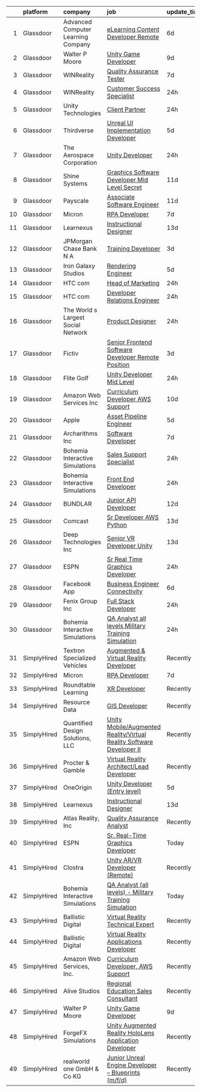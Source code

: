 

|    | platform    | company                            | job                                                                                                                                                                                                                                                                                                                                                                                                                                                                                                                                                                                                                                                                                                                                                                                                                                                                                                                                                                                                                                                                                                                                                                                                                                                                                                                                                                                                                                                                                                                                              | update_time   | location                |
|---:|:------------|:-----------------------------------|:-------------------------------------------------------------------------------------------------------------------------------------------------------------------------------------------------------------------------------------------------------------------------------------------------------------------------------------------------------------------------------------------------------------------------------------------------------------------------------------------------------------------------------------------------------------------------------------------------------------------------------------------------------------------------------------------------------------------------------------------------------------------------------------------------------------------------------------------------------------------------------------------------------------------------------------------------------------------------------------------------------------------------------------------------------------------------------------------------------------------------------------------------------------------------------------------------------------------------------------------------------------------------------------------------------------------------------------------------------------------------------------------------------------------------------------------------------------------------------------------------------------------------------------------------|:--------------|:------------------------|
|  1 | Glassdoor   | Advanced Computer Learning Company | [eLearning Content Developer  Remote  ](https://www.glassdoor.com/partner/jobListing.htm?pos=122&ao=1136043&s=58&guid=0000018215383cc2ba484b070d138171&src=GD_JOB_AD&t=SR&vt=w&ea=1&cs=1_0e5d3b5d&cb=1658213383773&jobListingId=1008000784696&jrtk=3-0-1g8ajgf8bkuhv801-1g8ajgf8rghre800-e77e1058c18c2e89-)                                                                                                                                                                                                                                                                                                                                                                                                                                                                                                                                                                                                                                                                                                                                                                                                                                                                                                                                                                                                                                                                                                                                                                                                                                      | 6d            | Remote                  |
|  2 | Glassdoor   | Walter P Moore                     | [Unity Game Developer](https://www.glassdoor.com/partner/jobListing.htm?pos=115&ao=1136043&s=58&guid=0000018215383cc2ba484b070d138171&src=GD_JOB_AD&t=SR&vt=w&cs=1_bceddcd0&cb=1658213383772&jobListingId=1007994178150&jrtk=3-0-1g8ajgf8bkuhv801-1g8ajgf8rghre800-a406b2601580dbc4-)                                                                                                                                                                                                                                                                                                                                                                                                                                                                                                                                                                                                                                                                                                                                                                                                                                                                                                                                                                                                                                                                                                                                                                                                                                                            | 9d            | Houston, TX             |
|  3 | Glassdoor   | WINReality                         | [Quality Assurance Tester](https://www.glassdoor.com/partner/jobListing.htm?pos=123&ao=1136043&s=58&guid=0000018215383cc2ba484b070d138171&src=GD_JOB_AD&t=SR&vt=w&ea=1&cs=1_479cad82&cb=1658213383777&jobListingId=1007998195522&jrtk=3-0-1g8ajgf8bkuhv801-1g8ajgf8rghre800-c6f18f325683035a-)                                                                                                                                                                                                                                                                                                                                                                                                                                                                                                                                                                                                                                                                                                                                                                                                                                                                                                                                                                                                                                                                                                                                                                                                                                                   | 7d            | Austin, TX              |
|  4 | Glassdoor   | WINReality                         | [Customer Success Specialist](https://www.glassdoor.com/partner/jobListing.htm?pos=121&ao=1136043&s=58&guid=0000018215383cc2ba484b070d138171&src=GD_JOB_AD&t=SR&vt=w&ea=1&cs=1_7e65337c&cb=1658213383773&jobListingId=1008012456004&jrtk=3-0-1g8ajgf8bkuhv801-1g8ajgf8rghre800-7a6a0bab4dd1f1f4-)                                                                                                                                                                                                                                                                                                                                                                                                                                                                                                                                                                                                                                                                                                                                                                                                                                                                                                                                                                                                                                                                                                                                                                                                                                                | 24h           | Austin, TX              |
|  5 | Glassdoor   | Unity Technologies                 | [Client Partner](https://www.glassdoor.com/partner/jobListing.htm?pos=120&ao=1136043&s=58&guid=0000018215383cc2ba484b070d138171&src=GD_JOB_AD&t=SR&vt=w&cs=1_33cc8536&cb=1658213383773&jobListingId=1008012584446&jrtk=3-0-1g8ajgf8bkuhv801-1g8ajgf8rghre800-95af4f754fea7388-)                                                                                                                                                                                                                                                                                                                                                                                                                                                                                                                                                                                                                                                                                                                                                                                                                                                                                                                                                                                                                                                                                                                                                                                                                                                                  | 24h           | Bellevue, WA            |
|  6 | Glassdoor   | Thirdverse                         | [Unreal UI Implementation Developer](https://www.glassdoor.com/partner/jobListing.htm?pos=112&ao=1136043&s=58&guid=0000018215383cc2ba484b070d138171&src=GD_JOB_AD&t=SR&vt=w&ea=1&cs=1_49c469b2&cb=1658213383772&jobListingId=1008003638061&jrtk=3-0-1g8ajgf8bkuhv801-1g8ajgf8rghre800-2670377ed1bb73d7-)                                                                                                                                                                                                                                                                                                                                                                                                                                                                                                                                                                                                                                                                                                                                                                                                                                                                                                                                                                                                                                                                                                                                                                                                                                         | 5d            | Remote                  |
|  7 | Glassdoor   | The Aerospace Corporation          | [Unity Developer](https://www.glassdoor.com/partner/jobListing.htm?pos=117&ao=1136043&s=58&guid=0000018215383cc2ba484b070d138171&src=GD_JOB_AD&t=SR&vt=w&cs=1_4ac24728&cb=1658213383773&jobListingId=1008012132764&jrtk=3-0-1g8ajgf8bkuhv801-1g8ajgf8rghre800-fef2804917813571-)                                                                                                                                                                                                                                                                                                                                                                                                                                                                                                                                                                                                                                                                                                                                                                                                                                                                                                                                                                                                                                                                                                                                                                                                                                                                 | 24h           | El Segundo, CA          |
|  8 | Glassdoor   | Shine Systems                      | [Graphics Software Developer  Mid Level   Secret ](https://www.glassdoor.com/partner/jobListing.htm?pos=130&ao=1136043&s=58&guid=0000018215383cc2ba484b070d138171&src=GD_JOB_AD&t=SR&vt=w&cs=1_c012431a&cb=1658213383778&jobListingId=1007991168901&jrtk=3-0-1g8ajgf8bkuhv801-1g8ajgf8rghre800-8b16fb561dcdfd87-)                                                                                                                                                                                                                                                                                                                                                                                                                                                                                                                                                                                                                                                                                                                                                                                                                                                                                                                                                                                                                                                                                                                                                                                                                                | 11d           | Bethesda, MD            |
|  9 | Glassdoor   | Payscale                           | [Associate Software Engineer](https://www.glassdoor.com/partner/jobListing.htm?pos=108&ao=1136043&s=58&guid=0000018215383cc2ba484b070d138171&src=GD_JOB_AD&t=SR&vt=w&ea=1&cs=1_18464947&cb=1658213383771&jobListingId=1007991675698&jrtk=3-0-1g8ajgf8bkuhv801-1g8ajgf8rghre800-cb7306dd54bbc728-)                                                                                                                                                                                                                                                                                                                                                                                                                                                                                                                                                                                                                                                                                                                                                                                                                                                                                                                                                                                                                                                                                                                                                                                                                                                | 11d           | Boston, MA              |
| 10 | Glassdoor   | Micron                             | [RPA Developer](https://www.glassdoor.com/partner/jobListing.htm?pos=116&ao=1136043&s=58&guid=0000018215383cc2ba484b070d138171&src=GD_JOB_AD&t=SR&vt=w&cs=1_4b43977c&cb=1658213383773&jobListingId=1007997267370&jrtk=3-0-1g8ajgf8bkuhv801-1g8ajgf8rghre800-6765c2beca78ad24-)                                                                                                                                                                                                                                                                                                                                                                                                                                                                                                                                                                                                                                                                                                                                                                                                                                                                                                                                                                                                                                                                                                                                                                                                                                                                   | 7d            | Boise, ID               |
| 11 | Glassdoor   | Learnexus                          | [Instructional Designer](https://www.glassdoor.com/partner/jobListing.htm?pos=111&ao=1136043&s=58&guid=0000018215383cc2ba484b070d138171&src=GD_JOB_AD&t=SR&vt=w&ea=1&cs=1_6743ae26&cb=1658213383772&jobListingId=1007984912206&jrtk=3-0-1g8ajgf8bkuhv801-1g8ajgf8rghre800-a177e89b1e402d65-)                                                                                                                                                                                                                                                                                                                                                                                                                                                                                                                                                                                                                                                                                                                                                                                                                                                                                                                                                                                                                                                                                                                                                                                                                                                     | 13d           | Remote                  |
| 12 | Glassdoor   | JPMorgan Chase Bank  N A           | [Training Developer](https://www.glassdoor.com/partner/jobListing.htm?pos=118&ao=1136043&s=58&guid=0000018215383cc2ba484b070d138171&src=GD_JOB_AD&t=SR&vt=w&cs=1_ba5010e5&cb=1658213383773&jobListingId=1008009183791&jrtk=3-0-1g8ajgf8bkuhv801-1g8ajgf8rghre800-39bc52c998eac583-)                                                                                                                                                                                                                                                                                                                                                                                                                                                                                                                                                                                                                                                                                                                                                                                                                                                                                                                                                                                                                                                                                                                                                                                                                                                              | 3d            | Chicago, IL             |
| 13 | Glassdoor   | Iron Galaxy Studios                | [Rendering Engineer](https://www.glassdoor.com/partner/jobListing.htm?pos=124&ao=1136043&s=58&guid=0000018215383cc2ba484b070d138171&src=GD_JOB_AD&t=SR&vt=w&ea=1&cs=1_965e34c5&cb=1658213383774&jobListingId=1008003525473&jrtk=3-0-1g8ajgf8bkuhv801-1g8ajgf8rghre800-ad25754be109279e-)                                                                                                                                                                                                                                                                                                                                                                                                                                                                                                                                                                                                                                                                                                                                                                                                                                                                                                                                                                                                                                                                                                                                                                                                                                                         | 5d            | Chicago, IL             |
| 14 | Glassdoor   | HTC com                            | [Head of Marketing](https://www.glassdoor.com/partner/jobListing.htm?pos=113&ao=1136043&s=58&guid=0000018215383cc2ba484b070d138171&src=GD_JOB_AD&t=SR&vt=w&ea=1&cs=1_93dcba2e&cb=1658213383772&jobListingId=1008011743437&jrtk=3-0-1g8ajgf8bkuhv801-1g8ajgf8rghre800-579af4813b686925-)                                                                                                                                                                                                                                                                                                                                                                                                                                                                                                                                                                                                                                                                                                                                                                                                                                                                                                                                                                                                                                                                                                                                                                                                                                                          | 24h           | Remote                  |
| 15 | Glassdoor   | HTC com                            | [Developer Relations Engineer](https://www.glassdoor.com/partner/jobListing.htm?pos=127&ao=1136043&s=58&guid=0000018215383cc2ba484b070d138171&src=GD_JOB_AD&t=SR&vt=w&ea=1&cs=1_87ce4856&cb=1658213383774&jobListingId=1008012660720&jrtk=3-0-1g8ajgf8bkuhv801-1g8ajgf8rghre800-03e5f2f11ba42997-)                                                                                                                                                                                                                                                                                                                                                                                                                                                                                                                                                                                                                                                                                                                                                                                                                                                                                                                                                                                                                                                                                                                                                                                                                                               | 24h           | Remote                  |
| 16 | Glassdoor   | The World s Largest Social Network | [Product Designer](https://www.glassdoor.com/partner/jobListing.htm?pos=106&ao=1110586&s=58&guid=0000018215383cc2ba484b070d138171&src=GD_JOB_AD&t=SR&vt=w&ea=1&cs=1_a0ebd23d&cb=1658213383771&jobListingId=1008012161686&cpc=26740BCDE5E48596&jrtk=3-0-1g8ajgf8bkuhv801-1g8ajgf8rghre800-abe11b5b0e5bc0e4--6NYlbfkN0DSgjPPcnEdvoK3uuxfISLALE6pB1FR7YSHOr_tSg5_QGIhoz_2VqUepdcKLBLI_zQfqeGEJ02t1LocNrjfUGasqFM1vpaLt7L25Mc0h5qOBvNBgQ4pvOAbDTlY6JmtDIN7HwRL7jeEWAyfD4qPLHdrcjKMeYBhR-ouiJLZ94-0Jy2BIz30wWAownzelHZ_F8fLbMKTVJJABrOuvv6wl577-MVx5r1gnfN0UP9uffOY35Wi875-pzUpYmb4m5LO-T3o4cWBgj1eFPH_mVMLoFzTKSGcEewWJfcM0jwRmcAJwIAuIutCS7MVj4qHQ8p8E7aaghCXvXFCK88GE3j9SQx49EjCiq9fhWrS_yHDf_uqBtMGOofWlRZX8jEoQRIMstN1tXvByr7r2ZtqHct1ZHx7bRmcN18lp5mYJaAxOKVOsP7SJ1G7gZUP_YKTi42oVPAS7Jk6uryTDpKZfYccOlNyOjOKFhKAZG4D6DSdPNTUt96IP6DkKYDF_NHDEFsJaOXU7vEJa1CRGoJnOG-5noM3r-_kFuNSWh1_KUEIEDHEp9izRzo9ErALiwI893Y4jaIjvjoNi-a6XepgHyePZOskeWOiqRF-8Vo%3D)                                                                                                                                                                                                                                                                                                                                                                                                                                                                                                                                                                                        | 24h           | New York, NY            |
| 17 | Glassdoor   | Fictiv                             | [Senior Frontend Software Developer  Remote Position ](https://www.glassdoor.com/partner/jobListing.htm?pos=125&ao=1136043&s=58&guid=0000018215383cc2ba484b070d138171&src=GD_JOB_AD&t=SR&vt=w&ea=1&cs=1_56c37e81&cb=1658213383774&jobListingId=1008009123640&jrtk=3-0-1g8ajgf8bkuhv801-1g8ajgf8rghre800-44a71d82595d5a63-)                                                                                                                                                                                                                                                                                                                                                                                                                                                                                                                                                                                                                                                                                                                                                                                                                                                                                                                                                                                                                                                                                                                                                                                                                       | 3d            | Chicago, IL             |
| 18 | Glassdoor   | Flite Golf                         | [Unity Developer   Mid Level](https://www.glassdoor.com/partner/jobListing.htm?pos=102&ao=1110586&s=58&guid=0000018215383cc2ba484b070d138171&src=GD_JOB_AD&t=SR&vt=w&ea=1&cs=1_1d9399a5&cb=1658213383771&jobListingId=1008012200941&cpc=E521981D00147CE2&jrtk=3-0-1g8ajgf8bkuhv801-1g8ajgf8rghre800-2ed91eb2bff1af8a--6NYlbfkN0D_KRozbKJx95I3LRYgbj09bqBDFeyQG4s8tCOB31p2DFF3XWjUbq1KyFIz2p5qTCcJE-tfDGeItgF3YqsHxqmWmv_fe83BmlIU0WgDu5uJxBbYiuDddGZhBDpUzgYV_vmtzXvB08EMIDWI2OXG29cWyCnCkApuGpnUrcgpkVhp-EePomp4q814zikpbXCgdd3DRqEcJ5ZnBfV4mk8hz6qb_eqh82dsGBbYeQkkm4F30WjSuXpKfABlqQWeE9sGMyBTOblGKn5Sya5Z8_NSpKFC_gYnL5aY9pFFKiuoNTDLnFrodoowJYk-osiXP_-tIp_PipyhKcQci1y6lyc4SGE96st1gA9vpyYWWCCZ3RWA6KcQoINXJdP2TIc5bUD_zhDjBvrH8ibqbmBlEY-IjdHqNW4yk5VDUOAS-dVfNDpxgMLsJN47z0p31g5W4-DiWQYeNLRlO4RQpHjlOK1z6wZihxKIrW-t60KEg3wF9PEXmb1sxjAAfEQWsRZOZVQ_d8dhuVKv3ud9-A%3D%3D)                                                                                                                                                                                                                                                                                                                                                                                                                                                                                                                                                                                                                                                               | 24h           | Dallas, TX              |
| 19 | Glassdoor   | Amazon Web Services  Inc           | [Curriculum Developer  AWS Support](https://www.glassdoor.com/partner/jobListing.htm?pos=126&ao=1136043&s=58&guid=0000018215383cc2ba484b070d138171&src=GD_JOB_AD&t=SR&vt=w&cs=1_e28559e5&cb=1658213383774&jobListingId=1007993476834&jrtk=3-0-1g8ajgf8bkuhv801-1g8ajgf8rghre800-0d052afa27f6d646-)                                                                                                                                                                                                                                                                                                                                                                                                                                                                                                                                                                                                                                                                                                                                                                                                                                                                                                                                                                                                                                                                                                                                                                                                                                               | 10d           | Remote                  |
| 20 | Glassdoor   | Apple                              | [Asset Pipeline Engineer](https://www.glassdoor.com/partner/jobListing.htm?pos=107&ao=1110586&s=58&guid=0000018215383cc2ba484b070d138171&src=GD_JOB_AD&t=SR&vt=w&cs=1_ce166aae&cb=1658213383771&jobListingId=1008004162533&cpc=3BA4CE39D5B5DEF5&jrtk=3-0-1g8ajgf8bkuhv801-1g8ajgf8rghre800-9798daa2e282cec1--6NYlbfkN0BvKrLyj5gPmtZO9T8euul8TCxuuKNOtzRJOomxnwSEodTz2Bc-sPZlbtkML8D-m4prOH3i67mH9X5k1VXnxBL_Mt19y1o4se6iputKxUUMekntSO6k-JQT0_GFQRfeb6R7JdLahkC5efiTC97RnJt-2q91NhJcb1TH8Fu02Sj-Y5uzYOBHboHJXUv3qNfP3P30x8JAwtxhYe5fn1dtHCpQpeGn6clLEt2rZYr3_zy_v5woudZ_rSaFr62Ksg8Jcl_eaX3JTJErrU8i240Z4GB5rYKh53ckv_yyxJdYznBxhrz7EagM61eN5HeHmyKqZraucN2NzDrQeiirSLFQtwSCUgi8heKiczMiBvGyn8FTm6nTB2wXBmNF7s_fbJ4cDekUHWB7NRrilaHjgRnmgN6_QucmN65u-TB7O1NNlpRiVv6IYdM_v2kYt24G4GzIaD1Tl_mXV5SiG36BbaBRYOPKshxSOhqEtn-dPuSgcYk6s33sPbAzBQFzS0rv4UdFvKUK1itIvct4TaN0MDC144ADcGySiOKnVJX2qzKH0TCl6LyKncAwBXcEzcxDQxkQvzo8jGivYoX8lfoLxWXgXIPXPQt12RYIgN7k-PR_pIpMpodQzbtIb48UDOOnPMC1QVgLEx6YVBXbP8ZBwhUMWI3iRYRJH5qJkSbq6Ul4CAKxLQvg-3aEar17loOWg4ALJdiUGI4o1e3Unk96VrcmcPlIRm5KDQ6ngADbC7rmktVAzSHnaaolLoU_clWNX8O4l8tisVSl2fSFeiG7IDdm5p9mVYf1DO1ESz2NxPwmzjt-FbVvtsINc5otJLX76EAtKQnAhnbSMhABjA6YeWKPSNFXbQjpO731o6RdTIFqI6VfNev_NYgW_SIcc1RkLraxZdR99NIydIMd5HV_nGsg53JQiCzLo-eg5u-mZnZo_LS21hhrCOdAoGJyX-pl7jviZxg%3D)                                                                                                                                                                                                                      | 5d            | Boulder, CO             |
| 21 | Glassdoor   | Archarithms Inc                    | [Software Developer](https://www.glassdoor.com/partner/jobListing.htm?pos=128&ao=1136043&s=58&guid=0000018215383cc2ba484b070d138171&src=GD_JOB_AD&t=SR&vt=w&ea=1&cs=1_8a6d6598&cb=1658213383777&jobListingId=1007998522034&jrtk=3-0-1g8ajgf8bkuhv801-1g8ajgf8rghre800-6895112341cd1ee5-)                                                                                                                                                                                                                                                                                                                                                                                                                                                                                                                                                                                                                                                                                                                                                                                                                                                                                                                                                                                                                                                                                                                                                                                                                                                         | 7d            | Huntsville, AL          |
| 22 | Glassdoor   | Bohemia Interactive Simulations    | [Sales Support Specialist](https://www.glassdoor.com/partner/jobListing.htm?pos=129&ao=1136043&s=58&guid=0000018215383cc2ba484b070d138171&src=GD_JOB_AD&t=SR&vt=w&ea=1&cs=1_0ad2df84&cb=1658213383778&jobListingId=1008012481738&jrtk=3-0-1g8ajgf8bkuhv801-1g8ajgf8rghre800-bee843464325fadd-)                                                                                                                                                                                                                                                                                                                                                                                                                                                                                                                                                                                                                                                                                                                                                                                                                                                                                                                                                                                                                                                                                                                                                                                                                                                   | 24h           | Orlando, FL             |
| 23 | Glassdoor   | Bohemia Interactive Simulations    | [Front End Developer](https://www.glassdoor.com/partner/jobListing.htm?pos=114&ao=1136043&s=58&guid=0000018215383cc2ba484b070d138171&src=GD_JOB_AD&t=SR&vt=w&ea=1&cs=1_c97bc2d9&cb=1658213383772&jobListingId=1008012481736&jrtk=3-0-1g8ajgf8bkuhv801-1g8ajgf8rghre800-106510f9c6855acd-)                                                                                                                                                                                                                                                                                                                                                                                                                                                                                                                                                                                                                                                                                                                                                                                                                                                                                                                                                                                                                                                                                                                                                                                                                                                        | 24h           | Pittsburgh, PA          |
| 24 | Glassdoor   | BUNDLAR                            | [Junior API Developer](https://www.glassdoor.com/partner/jobListing.htm?pos=110&ao=1136043&s=58&guid=0000018215383cc2ba484b070d138171&src=GD_JOB_AD&t=SR&vt=w&cs=1_35e38984&cb=1658213383772&jobListingId=1007986583910&jrtk=3-0-1g8ajgf8bkuhv801-1g8ajgf8rghre800-bfbacfb04bfee550-)                                                                                                                                                                                                                                                                                                                                                                                                                                                                                                                                                                                                                                                                                                                                                                                                                                                                                                                                                                                                                                                                                                                                                                                                                                                            | 12d           | Chicago, IL             |
| 25 | Glassdoor   | Comcast                            | [Sr Developer  AWS  Python ](https://www.glassdoor.com/partner/jobListing.htm?pos=104&ao=1110586&s=58&guid=0000018215383cc2ba484b070d138171&src=GD_JOB_AD&t=SR&vt=w&cs=1_57c6cea3&cb=1658213383771&jobListingId=1007985860227&cpc=9FE5D8D7282D4400&jrtk=3-0-1g8ajgf8bkuhv801-1g8ajgf8rghre800-bcae0c6d334d5011--6NYlbfkN0Cj-KmZPsf9w80C8b1WzNVrlanjD2SXJjxuCbUWHsXPZlTAgGmdtIUzoKTi6fK6WvY6sxk7xe5mlX1N1Sy-6km0CefS0Rvive94Kj_yXslyaygsDRgi1XdKBS3NCAfu-thGUSRN7xKc-UvE-8ePBP6HfAOj-aZFGbY09eQrBqGux4fXa_ZZ5VjxlfoDdcKAg4VGfG3pQN78YY1Z16Dbx_IzpSeIwAfIBugHaLjeA12W-7rqcH7_u1Pl1F0h2Si-g4LBMLWrc8u7DVCHtjqeYRxg0no2_68ia9vd6yZ1zx4QS-p7t1v0aa_FukyL-D4obZW6dPgAP2MZ-dID0seRbuXvCPZiYDg0EbS7nPUn3vsFz_48z4ILRyPoOxGMRomVirjPqroUzTGKp2Go0wrvqDTTfiMnD_74Z-dwNVCLuZEqqOaw5fLvZIbj2PBWXYoeZYFAAJl4SQnCM0xGvr8s6rPaBLpVRuzYo4_xygv1CvHm0oxXFKny6D2SSWj5UilJgYJ6wXvR8Hs8uQ5emJ4X3UrKvXlsc1xi4rEeEbMA2Jp3cbaKNEYgXdpqpTY_4xVXit-P7UHjvCJAXLAt2RajANKohRdxdAftXFUvVdH8Z6zfGtzSXEz6_1Q1vfFxFg_1Q8ctNenozhPuuEvaZdQdRCuBbLjWwCWuzJ76ezvxPiifAolrUu7ZF9PecrURo7nET4-66DitEjLLB4FAJl7mr3Yvj2UoKpM_lt-Hhss_Z8jK5Q1SLxEg38DoYuODi-6P3lsnNg7DViy3AFrN9tZm9__cF8Ky4_o7FdZZ02q-nGkiEFvQTnGI6fieWVTD9p5A2pbmwsCWQsrE7S2jVk0MgsE-CYc7vkbkINpvMwW8s-RmDoT9ZRkjJ5g-P7ju0rMH2hT_A99qR_8tXF-Rx1AudtwcTMns7N1BQOvBkgaCK09kx5kmS-WUlQkMuxpWxO5lnK6S4uIFSmqFlXDzdWQqHUhbh0Xjp5T7T1NLiGGGd21hB577lypefebngNKCRtf5QOkgUhXl8VVmDsQaN1hqKi4nUDIT15xmHNiepD2L6m4MmnPu8VP6XbalipdXgWAht55Fc8tbnmlqoas1BS7eqtyTT1f_Jqcki8cFhosOxhoyHx0KLjvNb40-1pz1qf6yk6dRQ4IomsekqpSH8vxS-t-9) | 13d           | Philadelphia, PA        |
| 26 | Glassdoor   | Deep Technologies Inc              | [Senior VR Developer  Unity ](https://www.glassdoor.com/partner/jobListing.htm?pos=103&ao=1110586&s=58&guid=0000018215383cc2ba484b070d138171&src=GD_JOB_AD&t=SR&vt=w&ea=1&cs=1_468733ee&cb=1658213383771&jobListingId=1007984915587&cpc=BAEB662971763A76&jrtk=3-0-1g8ajgf8bkuhv801-1g8ajgf8rghre800-53d2659523d2c6c4--6NYlbfkN0DfhRLDY5E7BVY3xhBTAobuSaZ3WR2SqAJ-w4NHeQGDZ4N7kqSqiwTqfZ_rggRmPMq0Gw3DaX67HJkQH-SIadOUZXQbERM4mSu_DyG5PyfUmIR0HOJ9UO89umVKprOg8JGvjRLUGuVwrXAStGLyPtsXW8VqIDeJhc8_fdegCKkQz1HvZVKevxkQtzds-RwF3LTwuFb_fXH-FzkgXvIFFyyN3TeO-JgkVusn_Bkx_11dXa8PdbcaeuLdC1-5ixCIl6vQYZO2Y0phZqH0Dy2umoYIy1jKEMKWe2FtbP3N5muHoEAKO7luhk_GH4vNWnk5ZEfLZr7Moegy3r-lT5PhGHgbIReTlPrZ85ZlMSTge0qlDgAH0-r8WvAyer_A3SgMxq-PGmJRM9ZGNmip5pVZ5mYRjqASXYSCvmcvn-VpUvcud5LFMuJLRYOolqqckCb7BMOW9--2T0dSYN7X1-zghwWF2DWmqGyws0LjL2D0MGnTc8r-kqMh4U7Ew3ZYuhJ9LCg%3D)                                                                                                                                                                                                                                                                                                                                                                                                                                                                                                                                                                                                                                                                             | 13d           | Remote                  |
| 27 | Glassdoor   | ESPN                               | [Sr  Real Time Graphics Developer](https://www.glassdoor.com/partner/jobListing.htm?pos=101&ao=1110586&s=58&guid=0000018215383cc2ba484b070d138171&src=GD_JOB_AD&t=SR&vt=w&cs=1_e6261aa3&cb=1658213383770&jobListingId=1008011554089&cpc=21001CD36CB5FE0E&jrtk=3-0-1g8ajgf8bkuhv801-1g8ajgf8rghre800-4b16efd0e9a7016d--6NYlbfkN0DAFTyt7pbDCC2JPO79CSdi1dIb81yjczP5qsKcZIxgiYm3-7g-689Ur9xqU8QiYHXDlDINHZprjRHNIRCyUKTrBrmkU6F2M9LTaPZ4fWR2OaUf10nv6iVyeF7gvKRYllIirJUTvmaqUxikNFvefBjxr8hjAl5SJeBwmB6oXzmk5GGTMCyKZ1eIaKYICMjhGBUYG0NHLFnuI-hTELvAjvJdMcMy63lwUc7kAhxP1gR16aIklW6Cgdc3oPoGxkH7Rm5HaD0GFJq7uwS_5DYvA9JxnIPZ77weSJUQDFE6EkKenGNtwRqQ7qjTOEG4o9WAVg8LaFEaYUAlLet84w1loycukvQZHXx_mK6LuPkJW6R-Ailasn9-bl8S1gXdw9YLj50q6iMNwkwBls24xDOVNh28M0NCATjlOYJVlmJQ-wykRPVBPaE2AUnAavR9F_RQ90UcG7bIybpl-x408b_MhYP5)                                                                                                                                                                                                                                                                                                                                                                                                                                                                                                                                                                                                                                                                                                                           | 24h           | Bristol, CT             |
| 28 | Glassdoor   | Facebook App                       | [Business Engineer  Connectivity](https://www.glassdoor.com/partner/jobListing.htm?pos=105&ao=1110586&s=58&guid=0000018215383cc2ba484b070d138171&src=GD_JOB_AD&t=SR&vt=w&cs=1_a4ba5f58&cb=1658213383771&jobListingId=1007999908857&cpc=280AB1FAEDD8D536&jrtk=3-0-1g8ajgf8bkuhv801-1g8ajgf8rghre800-6b26ac8def8c740b--6NYlbfkN0DYl4UJW4r1Vl7FEn6T9F-rD9lpC-0oMJVSiWjK_MGUd5ZxEn957iThda3zHpNlLYPHwAU3BvhL-hWzTRTDi_iheXH2nXXcPUgWMnWo9ODYngWfiMpVfMRIs8ct9J2_VWZE0BWC6vAoVP1LThiwFYaEZRrzggo3k3jBNNDWPE-5nte-ZoiU7TrZqMTsHFk0UxKYku7vRAIaTffY87ZMtbYRIiptIoWh0LN3zd9poXHULKOgX7-rBnGEEbfdGQWJynC5pyZeGm8Jmx6sKDTU5nofjojCrXXgUu11D8-0IxZFhLdObgyvXR5poYvk3gMjZZEFSgVnMIJ_zRgOW1teVablN_QhdkO8DcfWLwFcN4WB25GkKULkN2YJbzDkBn4yRTmaLzRG4Mq5HHSJEqzQAkQZKwfzdZgY7PD8BVd5kZMQE2j7L_AQC5gtyq3vSSspARfpKEr16i56ujE2RSiTKabEFYljODcja8jTTuAbwWZi9X743bUmJvIf67BrfCHopZ4Lrt1r8up62VipPxOZd0xUdpSm0KqsLJR1O0NQKWBEdGexH874mCWwakavuPvNQ6BmQNuxy0SIYNUTD5Lii5BAea1f0wqU_Vh8bRTKQF_IEC4-4oq9OBy0GzDpv7u8aVRuObceR1divTrfhDJd2aZkwV1g7DDc9qX1jW45qoNNSC6BLGIUfLMjgsPAdbdVEosHmzMCnI-VSOXsAwfJY-4v3tKYDViMdMFyO44loXGnHsSPngl6yS8Jl1sAeUCn_eQnWToHgW4XvvGVKiGcxm42dTkCz9KQwC1Gjf3wGCdEd3ft0t3lSMyyaNT2wu8fjCcuJSr8GYK2pR8NZUIo1ku7FiGCPzG7-05-8btU0V2y72zNYDsI-OsXl0iBS8tcXE8l5I5SmNMF4tNKjQs9O_-KL0KD0uLVsTqYR1o9v3m9MdCvrryI3pENbKe2psM15WUcTC7YSg-36LPTsMk94FRPLwjm2Y38O2unZt-5oXJpRy2DHllPbPm3FzxN5-40DUozOz-rI365dm2JybE9wVX1I6VvIiRwZ-E%3D)                                                                                                              | 6d            | Seattle, WA             |
| 29 | Glassdoor   | Fenix Group Inc                    | [Full Stack Developer](https://www.glassdoor.com/partner/jobListing.htm?pos=119&ao=1136043&s=58&guid=0000018215383cc2ba484b070d138171&src=GD_JOB_AD&t=SR&vt=w&cs=1_87038dcf&cb=1658213383773&jobListingId=1008012202345&jrtk=3-0-1g8ajgf8bkuhv801-1g8ajgf8rghre800-35cb01dc3ce8e299-)                                                                                                                                                                                                                                                                                                                                                                                                                                                                                                                                                                                                                                                                                                                                                                                                                                                                                                                                                                                                                                                                                                                                                                                                                                                            | 24h           | Herndon, VA             |
| 30 | Glassdoor   | Bohemia Interactive Simulations    | [QA Analyst  all levels    Military Training Simulation](https://www.glassdoor.com/partner/jobListing.htm?pos=109&ao=1136043&s=58&guid=0000018215383cc2ba484b070d138171&src=GD_JOB_AD&t=SR&vt=w&ea=1&cs=1_ff7280d7&cb=1658213383771&jobListingId=1008012481714&jrtk=3-0-1g8ajgf8bkuhv801-1g8ajgf8rghre800-135a70fac78ce44c-)                                                                                                                                                                                                                                                                                                                                                                                                                                                                                                                                                                                                                                                                                                                                                                                                                                                                                                                                                                                                                                                                                                                                                                                                                     | 24h           | Orlando, FL             |
| 31 | SimplyHired | Textron Specialized Vehicles       | [Augmented & Virtual Reality Developer](https://www.simplyhired.com/job/WarCGVOAlyofs08Gw0q0pAzYgJhuohbzr5-X3QZsyYsbjEkYULGVHg?q=virtual+reality+developer)                                                                                                                                                                                                                                                                                                                                                                                                                                                                                                                                                                                                                                                                                                                                                                                                                                                                                                                                                                                                                                                                                                                                                                                                                                                                                                                                                                                      | Recently      | Augusta, GA             |
| 32 | SimplyHired | Micron                             | [RPA Developer](https://www.simplyhired.com/job/ycWan2gYr0y19C-EE_vM0jalWc64TjEGGwsgeuRkP39rC_IFP-A57A?q=virtual+reality+developer)                                                                                                                                                                                                                                                                                                                                                                                                                                                                                                                                                                                                                                                                                                                                                                                                                                                                                                                                                                                                                                                                                                                                                                                                                                                                                                                                                                                                              | 7d            | Boise, ID               |
| 33 | SimplyHired | Roundtable Learning                | [XR Developer](https://www.simplyhired.com/job/wOQuZ9koRYUSm1hEeqD5cBAg2gv6ZaNx9lP6DooZsrvy6adzC62lYg?q=virtual+reality+developer)                                                                                                                                                                                                                                                                                                                                                                                                                                                                                                                                                                                                                                                                                                                                                                                                                                                                                                                                                                                                                                                                                                                                                                                                                                                                                                                                                                                                               | Recently      | Chagrin Falls, OH       |
| 34 | SimplyHired | Resource Data                      | [GIS Developer](https://www.simplyhired.com/job/eXXuhMZMZ4yMTgUzAOzQkne5Y_sICI7f7-JWYH96olJep409Sjs1KQ?q=virtual+reality+developer)                                                                                                                                                                                                                                                                                                                                                                                                                                                                                                                                                                                                                                                                                                                                                                                                                                                                                                                                                                                                                                                                                                                                                                                                                                                                                                                                                                                                              | Recently      | Anchorage, AK           |
| 35 | SimplyHired | Quantified Design Solutions, LLC   | [Unity Mobile/Augmented Reality/Virtual Reality Software Developer II](https://www.simplyhired.com/job/7t6CFdb7aB7ekjwk1cZ9W3pmTSQzOO8XZh2rrSTTgStITmTxrorfig?q=virtual+reality+developer)                                                                                                                                                                                                                                                                                                                                                                                                                                                                                                                                                                                                                                                                                                                                                                                                                                                                                                                                                                                                                                                                                                                                                                                                                                                                                                                                                       | Recently      | Remote                  |
| 36 | SimplyHired | Procter & Gamble                   | [Virtual Reality Architect/Lead Developer](https://www.simplyhired.com/job/ozw_teaUirzci8ByWJu9iJSHaYKMrV4oho_I6L3xx-RWfhmJLo4BAw?q=virtual+reality+developer)                                                                                                                                                                                                                                                                                                                                                                                                                                                                                                                                                                                                                                                                                                                                                                                                                                                                                                                                                                                                                                                                                                                                                                                                                                                                                                                                                                                   | Recently      | Cincinnati, OH          |
| 37 | SimplyHired | OneOrigin                          | [Unity Developer (Entry level)](https://www.simplyhired.com/job/S1fkfTVwLBIkaZMoNyltL8mr5PGAyoMnX67GlXliptvZdvJaLVYHHg?q=virtual+reality+developer)                                                                                                                                                                                                                                                                                                                                                                                                                                                                                                                                                                                                                                                                                                                                                                                                                                                                                                                                                                                                                                                                                                                                                                                                                                                                                                                                                                                              | 5d            | Norwalk, CT             |
| 38 | SimplyHired | Learnexus                          | [Instructional Designer](https://www.simplyhired.com/job/gUDVwDBfPJqH2dUukpkpdQ_fFOZ3XNgSzoEAmZiKjtJlDDcU7I-pag?q=virtual+reality+developer)                                                                                                                                                                                                                                                                                                                                                                                                                                                                                                                                                                                                                                                                                                                                                                                                                                                                                                                                                                                                                                                                                                                                                                                                                                                                                                                                                                                                     | 13d           | Remote                  |
| 39 | SimplyHired | Atlas Reality, Inc                 | [Quality Assurance Analyst](https://www.simplyhired.com/job/JY-Al2uTZa8z6-49slOSVJswDi7iHD8lE8Tv2cXcXrsDaUgOQR4_UQ?q=virtual+reality+developer)                                                                                                                                                                                                                                                                                                                                                                                                                                                                                                                                                                                                                                                                                                                                                                                                                                                                                                                                                                                                                                                                                                                                                                                                                                                                                                                                                                                                  | Recently      | Remote                  |
| 40 | SimplyHired | ESPN                               | [Sr. Real-Time Graphics Developer](https://www.simplyhired.com/job/nxc4QefvxIKM40o_HaAFLowSreGzeyW5czawuWh9xJixYc6aPEbKZQ?q=virtual+reality+developer)                                                                                                                                                                                                                                                                                                                                                                                                                                                                                                                                                                                                                                                                                                                                                                                                                                                                                                                                                                                                                                                                                                                                                                                                                                                                                                                                                                                           | Today         | Bristol, CT             |
| 41 | SimplyHired | Clostra                            | [Unity AR/VR Developer (Remote)](https://www.simplyhired.com/job/Z1VKUCQBOT3Ts7GmKbQNA3IybBKS6Sth5WXSkNoNgd8tAb_Jg26Wpg?q=virtual+reality+developer)                                                                                                                                                                                                                                                                                                                                                                                                                                                                                                                                                                                                                                                                                                                                                                                                                                                                                                                                                                                                                                                                                                                                                                                                                                                                                                                                                                                             | Recently      | Remote                  |
| 42 | SimplyHired | Bohemia Interactive Simulations    | [QA Analyst (all levels) - Military Training Simulation](https://www.simplyhired.com/job/zF54kUYzs11DYuPDIhWTpqpwSNkOp-HXnCaqREE4HsR6bsE0FiYIlA?q=virtual+reality+developer)                                                                                                                                                                                                                                                                                                                                                                                                                                                                                                                                                                                                                                                                                                                                                                                                                                                                                                                                                                                                                                                                                                                                                                                                                                                                                                                                                                     | Today         | Orlando, FL +1 location |
| 43 | SimplyHired | Ballistic Digital                  | [Virtual Reality Technical Expert](https://www.simplyhired.com/job/3_Z9PvPR1KdAK9FvakgJUX5eoOunP3Vdusvs2xDkQg0VEPa7Ew4k8g?q=virtual+reality+developer)                                                                                                                                                                                                                                                                                                                                                                                                                                                                                                                                                                                                                                                                                                                                                                                                                                                                                                                                                                                                                                                                                                                                                                                                                                                                                                                                                                                           | Recently      | Williamsburg, VA        |
| 44 | SimplyHired | Ballistic Digital                  | [Virtual Reality Applications Developer](https://www.simplyhired.com/job/lBawErp-BqBKAThpKFtvsOhq3maz3qc7kXbGO0MHNmiTxtfU6ifsOQ?q=virtual+reality+developer)                                                                                                                                                                                                                                                                                                                                                                                                                                                                                                                                                                                                                                                                                                                                                                                                                                                                                                                                                                                                                                                                                                                                                                                                                                                                                                                                                                                     | Recently      | Williamsburg, VA        |
| 45 | SimplyHired | Amazon Web Services, Inc.          | [Curriculum Developer, AWS Support](https://www.simplyhired.com/job/HK8u_W1s0Qj0XDr9nNnkhPX9sMTG6alrgg3-o7yRflu5mLBMl-pugg?q=virtual+reality+developer)                                                                                                                                                                                                                                                                                                                                                                                                                                                                                                                                                                                                                                                                                                                                                                                                                                                                                                                                                                                                                                                                                                                                                                                                                                                                                                                                                                                          | Recently      | Remote                  |
| 46 | SimplyHired | Alive Studios                      | [Regional Education Sales Consultant](https://www.simplyhired.com/job/QAqA7QUqbofpgmrgm5hoZmVvqa7-CuL1UCwt8JQmFfhZ7ZvEqBmwSw?q=virtual+reality+developer)                                                                                                                                                                                                                                                                                                                                                                                                                                                                                                                                                                                                                                                                                                                                                                                                                                                                                                                                                                                                                                                                                                                                                                                                                                                                                                                                                                                        | Recently      | Remote                  |
| 47 | SimplyHired | Walter P Moore                     | [Unity Game Developer](https://www.simplyhired.com/job/jqYAqOprc9rJCX1k6rFNrMcWmI6Qy6yPAX4n3K0UVem5zud4HP76pA?q=virtual+reality+developer)                                                                                                                                                                                                                                                                                                                                                                                                                                                                                                                                                                                                                                                                                                                                                                                                                                                                                                                                                                                                                                                                                                                                                                                                                                                                                                                                                                                                       | 9d            | Houston, TX             |
| 48 | SimplyHired | ForgeFX Simulations                | [Unity Augmented Reality HoloLens Application Developer](https://www.simplyhired.com/job/B57CKuMHiLAowz6F36Bn81d5fjPdIOPLau78tKhABCGYyjNZ7ZKgzw?q=virtual+reality+developer)                                                                                                                                                                                                                                                                                                                                                                                                                                                                                                                                                                                                                                                                                                                                                                                                                                                                                                                                                                                                                                                                                                                                                                                                                                                                                                                                                                     | Recently      | Remote                  |
| 49 | SimplyHired | realworld one GmbH & Co KG         | [Junior Unreal Engine Developer – Blueprints (m/f/d)](https://www.simplyhired.com/job/H2rlpjI94ByxelMAay-okMt8W8U885ZFqKmTh28cY0jZYYBO0O0Mwg?q=virtual+reality+developer)                                                                                                                                                                                                                                                                                                                                                                                                                                                                                                                                                                                                                                                                                                                                                                                                                                                                                                                                                                                                                                                                                                                                                                                                                                                                                                                                                                        | Recently      | Remote                  |